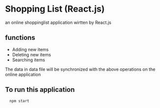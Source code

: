 # Shopping List (React.js)

an online shoppinglist application wirtten by React.js

## functions
- Adding new items
- Deleting new items
- Searching items

The data in data file will be synchronized with the above operations on the online application

## To run this application 

```bash
  npm start
```
